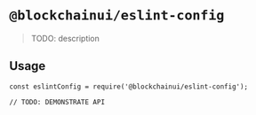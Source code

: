 # `@blockchainui/eslint-config`

> TODO: description

## Usage

```
const eslintConfig = require('@blockchainui/eslint-config');

// TODO: DEMONSTRATE API
```
